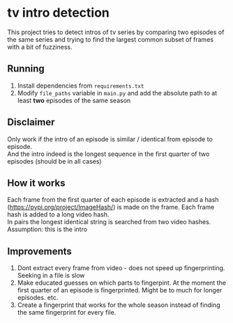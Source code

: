# tv intro detection

This project tries to detect intros of tv series by comparing two episodes of the same series and trying to find the
largest common subset of frames with a bit of fuzziness.

## Running

1. Install dependencies from `requirements.txt`
2. Modify `file_paths` variable in `main.py` and add the absolute path to at least **two** episodes of the same season


## Disclaimer

Only work if the intro of an episode is similar / identical from episode to episode.<br>
And the intro indeed is the longest sequence in the first quarter of two episodes (should be in all cases)

## How it works
Each frame from the first quarter of each episode is extracted and a hash (https://pypi.org/project/ImageHash/) is made on the frame. Each frame hash is added to a long video hash.<br>
In pairs the longest identical string is searched from two video hashes.<br>
Assumption: this is the intro

## Improvements

1. Dont extract every frame from video - does not speed up fingerprinting. Seeking in a file is slow
2. Make educated guesses on which parts to fingerpint. At the moment the first quarter of an episode is fingerprinted. Might be to much for longer episodes. etc.
3. Create a fingerprint that works for the whole season instead of finding the same fingerprint for every file.



